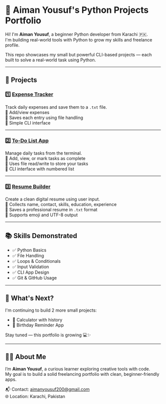# 🧠 Aiman Yousuf's Python Projects Portfolio

Hi! I'm **Aiman Yousuf**, a beginner Python developer from Karachi 🇵🇰.  
I'm building real-world tools with Python to grow my skills and freelance profile.

This repo showcases my small but powerful CLI-based projects — each built to solve a real-world task using Python.

---

## 📁 Projects

### 1️⃣ [Expense Tracker](https://github.com/Aimanyousuf123/expense-tracker)
Track daily expenses and save them to a `.txt` file.  
🔹 Add/view expenses  
🔹 Saves each entry using file handling  
🔹 Simple CLI interface

---

### 2️⃣ [To-Do List App](https://github.com/Aimanyousuf123/todo-list-cli)
Manage daily tasks from the terminal.  
🔹 Add, view, or mark tasks as complete  
🔹 Uses file read/write to store your tasks  
🔹 CLI interface with numbered list

---

### 3️⃣ [Resume Builder](https://github.com/Aimanyousuf123/resume-builder-python)
Create a clean digital resume using user input.  
🔹 Collects name, contact, skills, education, experience  
🔹 Saves a professional resume in `.txt` format  
🔹 Supports emoji and UTF-8 output

---

## 📚 Skills Demonstrated
- ✅ Python Basics
- ✅ File Handling
- ✅ Loops & Conditionals
- ✅ Input Validation
- ✅ CLI App Design
- ✅ Git & GitHub Usage

---

## 🌱 What's Next?
I'm continuing to build 2 more small projects:
- 🧮 Calculator with history
- 📅 Birthday Reminder App

Stay tuned — this portfolio is growing 💻✨

---

## 👩‍💻 About Me

I’m **Aiman Yousuf**, a curious learner exploring creative tools with code.  
My goal is to build a solid freelancing portfolio with clean, beginner-friendly apps.

📬 Contact: aimanyousuf200@gmail.com  
🌐 Location: Karachi, Pakistan
